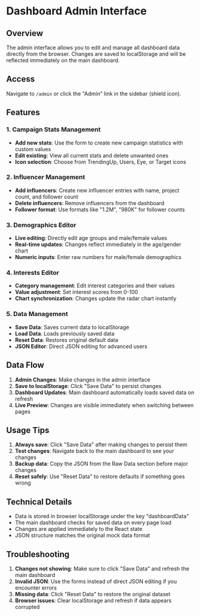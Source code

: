 # Dashboard Admin Interface

## Overview
The admin interface allows you to edit and manage all dashboard data directly from the browser. Changes are saved to localStorage and will be reflected immediately on the main dashboard.

## Access
Navigate to `/admin` or click the "Admin" link in the sidebar (shield icon).

## Features

### 1. Campaign Stats Management
- **Add new stats**: Use the form to create new campaign statistics with custom values
- **Edit existing**: View all current stats and delete unwanted ones
- **Icon selection**: Choose from TrendingUp, Users, Eye, or Target icons

### 2. Influencer Management
- **Add influencers**: Create new influencer entries with name, project count, and follower count
- **Delete influencers**: Remove influencers from the dashboard
- **Follower format**: Use formats like "1.2M", "980K" for follower counts

### 3. Demographics Editor
- **Live editing**: Directly edit age groups and male/female values
- **Real-time updates**: Changes reflect immediately in the age/gender chart
- **Numeric inputs**: Enter raw numbers for male/female demographics

### 4. Interests Editor
- **Category management**: Edit interest categories and their values
- **Value adjustment**: Set interest scores from 0-100
- **Chart synchronization**: Changes update the radar chart instantly

### 5. Data Management
- **Save Data**: Saves current data to localStorage
- **Load Data**: Loads previously saved data
- **Reset Data**: Restores original default data
- **JSON Editor**: Direct JSON editing for advanced users

## Data Flow

1. **Admin Changes**: Make changes in the admin interface
2. **Save to localStorage**: Click "Save Data" to persist changes
3. **Dashboard Updates**: Main dashboard automatically loads saved data on refresh
4. **Live Preview**: Changes are visible immediately when switching between pages

## Usage Tips

1. **Always save**: Click "Save Data" after making changes to persist them
2. **Test changes**: Navigate back to the main dashboard to see your changes
3. **Backup data**: Copy the JSON from the Raw Data section before major changes
4. **Reset safely**: Use "Reset Data" to restore defaults if something goes wrong

## Technical Details

- Data is stored in browser localStorage under the key "dashboardData"
- The main dashboard checks for saved data on every page load
- Changes are applied immediately to the React state
- JSON structure matches the original mock data format

## Troubleshooting

1. **Changes not showing**: Make sure to click "Save Data" and refresh the main dashboard
2. **Invalid JSON**: Use the forms instead of direct JSON editing if you encounter errors
3. **Missing data**: Click "Reset Data" to restore the original dataset
4. **Browser issues**: Clear localStorage and refresh if data appears corrupted

